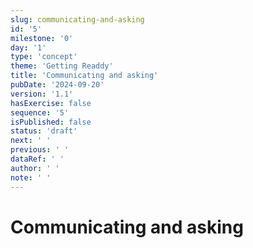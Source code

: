 ```yaml
---
slug: communicating-and-asking
id: '5'
milestone: '0'
day: '1'
type: 'concept'
theme: 'Getting Readdy'
title: 'Communicating and asking'
pubDate: '2024-09-20'
version: '1.1'
hasExercise: false
sequence: '5'
isPublished: false
status: 'draft'
next: ' '
previous: ' '
dataRef: ' '
author: ' '
note: ' '
---
```

# Communicating and asking